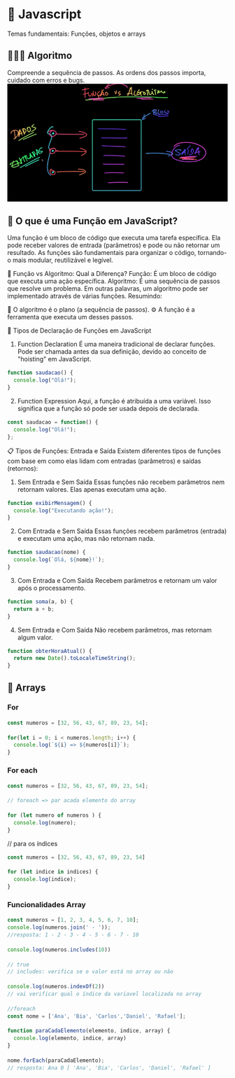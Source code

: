 # 📙 Javascript
Temas fundamentais: Funções, objetos e arrays

## 👩🏻‍🏫 Algoritmo
Compreende a sequência de passos. As ordens dos passos importa, cuidado com erros e bugs. 
![Função vs Algoritmo](./imgs/funcao_vs_algoritmo.png)

## 📌 O que é uma Função em JavaScript?
Uma função é um bloco de código que executa uma tarefa específica. Ela pode receber valores de entrada (parâmetros) e pode ou não retornar um resultado. As funções são fundamentais para organizar o código, tornando-o mais modular, reutilizável e legível.

🤖 Função vs Algoritmo: Qual a Diferença?
Função: É um bloco de código que executa uma ação específica.
Algoritmo: É uma sequência de passos que resolve um problema. Em outras palavras, um algoritmo pode ser implementado através de várias funções.
Resumindo:

🧩 O algoritmo é o plano (a sequência de passos).
⚙️ A função é a ferramenta que executa um desses passos.

🔑 Tipos de Declaração de Funções em JavaScript
1. Function Declaration
É uma maneira tradicional de declarar funções. Pode ser chamada antes da sua definição, devido ao conceito de "hoisting" em JavaScript.

```js
function saudacao() {
  console.log("Olá!");
}
```

2. Function Expression
Aqui, a função é atribuída a uma variável. Isso significa que a função só pode ser usada depois de declarada.

```js
const saudacao = function() {
  console.log("Olá!");
};
```

📋 Tipos de Funções: Entrada e Saída
Existem diferentes tipos de funções com base em como elas lidam com entradas (parâmetros) e saídas (retornos):

1. Sem Entrada e Sem Saída
Essas funções não recebem parâmetros nem retornam valores. Elas apenas executam uma ação.

```js
function exibirMensagem() {
  console.log("Executando ação!");
}
```

2. Com Entrada e Sem Saída
Essas funções recebem parâmetros (entrada) e executam uma ação, mas não retornam nada.

```js
function saudacao(nome) {
  console.log(`Olá, ${nome}!`);
}
```

3. Com Entrada e Com Saída
Recebem parâmetros e retornam um valor após o processamento.

```js
function soma(a, b) {
  return a + b;
}
```

4. Sem Entrada e Com Saída
Não recebem parâmetros, mas retornam algum valor.

```js
function obterHoraAtual() {
  return new Date().toLocaleTimeString();
}
```

## 📌   Arrays 
### For 
```js
const numeros = [32, 56, 43, 67, 89, 23, 54]; 

for(let i = 0; i < numeros.length; i++) {
  console.log(`${i} => ${numeros[i]}`); 
}
```

### For each 
```js
const numeros = [32, 56, 43, 67, 89, 23, 54]; 

// foreach => par acada elemento do array 

for (let numero of numeros ) { 
  console.log(numero); 
}
```

// para os índices 
```js
const numeros = [32, 56, 43, 67, 89, 23, 54]

for (let indice in indices) {
  console.log(indice);
}
```
### Funcionalidades Array 
```js
const numeros = [1, 2, 3, 4, 5, 6, 7, 10]; 
console.log(numeros.join(' - ')); 
//resposta: 1 - 2 - 3 - 4 - 5 - 6 - 7 - 10

console.log(numeros.includes(10))

// true
// includes: verifica se o valor está no array ou não

console.log(numeros.indexOf(2))
// vai verificar qual o índice da variavel localizada no array

//foreach
const nome = ['Ana', 'Bia', 'Carlos','Daniel', 'Rafael']; 

function paraCadaElemento(elemento, indice, array) {
  console.log(elemento, indice, array)
}

nome.forEach(paraCadaElemento); 
// resposta: Ana 0 [ 'Ana', 'Bia', 'Carlos', 'Daniel', 'Rafael' ]
```
